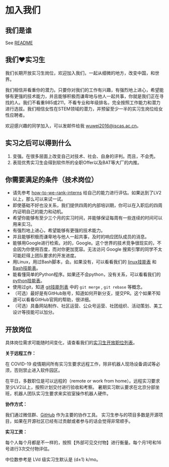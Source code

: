 # 加入我们

## 我们是谁

See [README](README.md)

## 我们❤️实习生

我们长期开放实习生岗位，欢迎加入我们，一起从细微的地方，改变中国，和世界。

我们相信并看重你的潜力。只要你对我们的工作有兴趣，有强烈地上进心，希望能够有更强的技术能力，并且能够积极而谦卑地与他人一起共事，你就是我们正在寻找的人。我们不看重985或211，不看专业和年级排名，完全按照工作能力和潜力进行选拔。我们相信女性在STEM领域的潜力，并预留至少一半的实习生岗位给女性应聘者。

欢迎感兴趣的同学加入，可以发邮件给我 [wuwei2016@iscas.ac.cn](mailto:wuwei2016@iscas.ac.cn)。

## 实习之后可以得到什么

1. 变强。在很多层面上改变自己对技术、社会、自身的评判。而且，不会秃。
2. 表现优秀实习生会得到软件所的全职Offer以及BAT等大厂的内推。

## 你需要满足的条件（技术岗位）

- 请先参考 [how-to-we-rank-interns](how-to-we-rank-interns.md) 给自己的能力进行评估。如果达到了LV2以上，那么可以来试一试。
- 即使基础不好也没关系，我们提供四周的内部培训期，你可以在入职后的四周内证明自己的能力和动机。
- 希望你能够有至少三个月的实习时间，并能够保证每周有一些连续的时间可以用来实习。
- 有强烈地上进心，希望能够有更强的技术能力。
- 并且能够积极而谦卑地与他人一起共事，及时的响应团队成员的消息。
- 能够用Google进行检索。对的，Google。这个世界的技术竞争很现实的，不会因为你使用百度，而对你更加宽容。无法访问 Google 搜索引擎的同学不太可能赶得上团队要求的开发进度。
- 用Linux，用过Bash脚本，会。如果没有，可以看看我们的 [linux技能表](capabilities/linux-checklist.md) 和 [Bash技能表](capabilities/bash-checklist.md)。
- 能看懂简单的Python程序。如果还不会python，没有关系，可以看看我们的[python技能表](capabilities/python-checklist.md)。
- 使用过git，知道 [git技能列表](capabilities/git-checklist.md) 中的 `git merge` , `git rebase` 等概念。
- （可选）最好是有GitHub账号，知道如何开新分支，提交PR。这个如果不知道可以看看GitHub官网的帮助，很详细。
- （可选）具备网站制作、社区运营、公众号运营、社团组织、活动策划、美工设计等技能可以加分。

## 开放岗位

具体岗位需求可能随时间变化，请查看我们的[实习生开放职位列表](open-internships.md)。

**关于远程工作：**

在 COVID-19 疫情期间所有实习生要求远程工作，除非机器人现场设备调试等必须，否则禁止进入软件园区。

在平日，多数职位是可以远程的（remote or work from home）。远程实习要求至少LV2以上，按照计划交付进行验收和考察。
暑期实习默认要求在北京分部坐班，机器人团队实习生要求来实验室操作机器人硬件。

**协作方式：**

我们通过微信群、[GitHub](https://github.com) 作为主要的协作工具。
实习生参与的项目多数是开源项目，如果在开源社区已经有过贡献或者参与的话会觉得非常顺手。

**实习工资：**

每个人每个月都是不一样的，按照【外部可见交付物】进行衡量。每个月1号和16号进行3次交付物评估。

中位数参考是 LVd 级实习生默认是 (d±1) k/mo。
